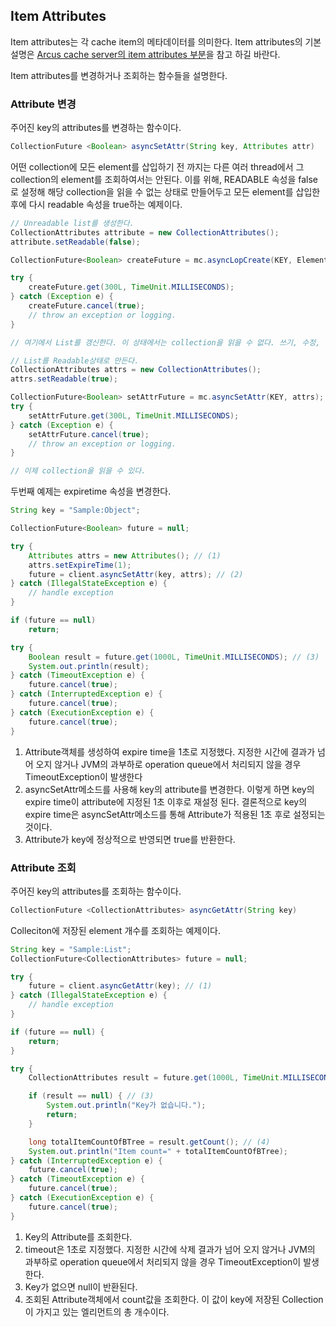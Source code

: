 ## Item Attributes

Item attributes는 각 cache item의 메타데이터를 의미한다.
Item attributes의 기본 설명은 [Arcus cache server의 item attributes 부분](https://github.com/naver/arcus-memcached/blob/master/doc/arcus-item-attribute.md)을 참고 하길 바란다.

Item attributes를 변경하거나 조회하는 함수들을 설명한다.


### Attribute 변경

주어진 key의 attributes를 변경하는 함수이다.

```java
CollectionFuture <Boolean> asyncSetAttr(String key, Attributes attr)
```

어떤 collection에 모든 element를 삽입하기 전 까지는 다른 여러 thread에서 
그 collection의 element를 조회하여서는 안된다.
이를 위해, READABLE 속성을 false로 설정해 해당 collection을 읽을 수 없는 상태로 만들어두고
모든 element를 삽입한 후에 다시 readable 속성을 true하는 예제이다.

```java
// Unreadable list를 생성한다.
CollectionAttributes attribute = new CollectionAttributes();
attribute.setReadable(false);

CollectionFuture<Boolean> createFuture = mc.asyncLopCreate(KEY, ElementValueType.STRING, attribute);

try {
    createFuture.get(300L, TimeUnit.MILLISECONDS);
} catch (Exception e) {
    createFuture.cancel(true);
    // throw an exception or logging.
}

// 여기에서 List를 갱신한다. 이 상태에서는 collection을 읽을 수 없다. 쓰기, 수정, 삭제만 가능하다.

// List를 Readable상태로 만든다.
CollectionAttributes attrs = new CollectionAttributes();
attrs.setReadable(true);

CollectionFuture<Boolean> setAttrFuture = mc.asyncSetAttr(KEY, attrs);
try {
    setAttrFuture.get(300L, TimeUnit.MILLISECONDS);
} catch (Exception e) {
    setAttrFuture.cancel(true);
    // throw an exception or logging.
}

// 이제 collection을 읽을 수 있다.
```


두번째 예제는 expiretime 속성을 변경한다.

```java
String key = "Sample:Object";

CollectionFuture<Boolean> future = null;

try {
    Attributes attrs = new Attributes(); // (1)
    attrs.setExpireTime(1);
    future = client.asyncSetAttr(key, attrs); // (2)
} catch (IllegalStateException e) {
    // handle exception
}

if (future == null)
    return;

try {
    Boolean result = future.get(1000L, TimeUnit.MILLISECONDS); // (3)
    System.out.println(result);
} catch (TimeoutException e) {
    future.cancel(true);
} catch (InterruptedException e) {
    future.cancel(true);
} catch (ExecutionException e) {
    future.cancel(true);
}
```

1. Attribute객체를 생성하여 expire time을 1초로 지정했다. 지정한 시간에 결과가 넘어 오지 않거나
   JVM의 과부하로 operation queue에서 처리되지 않을 경우 TimeoutException이 발생한다
2. asyncSetAttr메소드를 사용해 key의 attribute를 변경한다.
   이렇게 하면 key의 expire time이 attribute에 지정된 1초 이후로 재설정 된다.
   결론적으로 key의 expire time은 asyncSetAttr메소드를 통해 Attribute가 적용된 1초 후로 설정되는 것이다.
3. Attribute가 key에 정상적으로 반영되면 true를 반환한다.


### Attribute 조회

주어진 key의 attributes를 조회하는 함수이다.

```java
CollectionFuture <CollectionAttributes> asyncGetAttr(String key)
```

Colleciton에 저장된 element 개수를 조회하는 예제이다.

```java
String key = "Sample:List";
CollectionFuture<CollectionAttributes> future = null;

try {
    future = client.asyncGetAttr(key); // (1)
} catch (IllegalStateException e) {
    // handle exception
}

if (future == null) {
    return;
}

try {
    CollectionAttributes result = future.get(1000L, TimeUnit.MILLISECONDS); // (2)

    if (result == null) { // (3)
        System.out.println("Key가 없습니다.");
        return;
    }

    long totalItemCountOfBTree = result.getCount(); // (4)
    System.out.println("Item count=" + totalItemCountOfBTree);
} catch (InterruptedException e) {
    future.cancel(true);
} catch (TimeoutException e) {
    future.cancel(true);
} catch (ExecutionException e) {
    future.cancel(true);
}
```

1. Key의 Attribute를 조회한다.
2. timeout은 1초로 지정했다. 지정한 시간에 삭제 결과가 넘어 오지 않거나 JVM의 과부하로 operation queue에서 처리되지 않을 경우 TimeoutException이 발생한다.
3. Key가 없으면 null이 반환된다.
4. 조회된 Attribute객체에서 count값을 조회한다. 이 값이 key에 저장된 Collection이 가지고 있는 엘리먼트의 총 개수이다.

